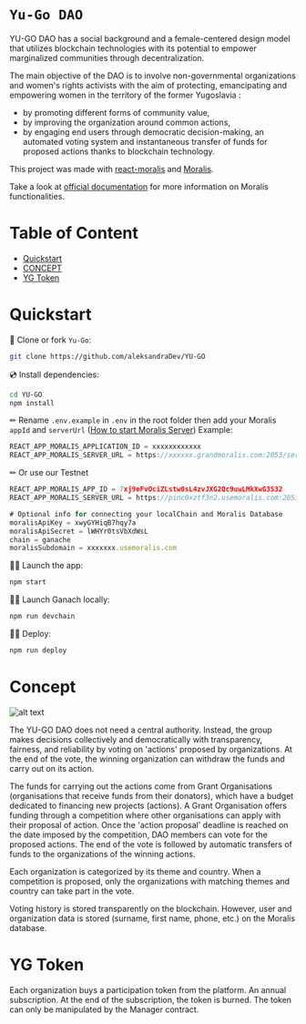 # `Yu-Go DAO`

YU-GO DAO has a social background and a female-centered design model that utilizes blockchain technologies with its potential to empower marginalized communities through decentralization.

The main objective of the DAO is to involve non-governmental organizations and women's rights activists with the aim of protecting, emancipating and empowering women in the territory of the former Yugoslavia :  
- by promoting different forms of community value,  
- by improving the organization around common actions,  
- by engaging end users through democratic decision-making, an automated voting system and instantaneous transfer of funds for proposed actions thanks to blockchain technology.

This project was made with [react-moralis](https://github.com/MoralisWeb3/react-moralis) and [Moralis](https://moralis.io?utm_source=github&utm_medium=readme&utm_campaign=ethereum-boilerplate).

Take a look at [official documentation](https://docs.moralis.io/#user) for more information on Moralis functionalities.

# Table of Content

- [Quickstart](#-Quickstart)
- [CONCEPT](#-Concept)
- [ YG Token](#-yg-token)

# Quickstart

📄 Clone or fork `Yu-Go`:

```sh
git clone https://github.com/aleksandraDev/YU-GO
```

💿 Install dependencies:

```sh
cd YU-GO
npm install
```

✏ Rename `.env.example` in `.env` in the root folder then add your Moralis `appId` and `serverUrl` ([How to start Moralis Server](https://docs.moralis.io/moralis-server/getting-started/create-a-moralis-server))
Example:

```jsx
REACT_APP_MORALIS_APPLICATION_ID = xxxxxxxxxxxx
REACT_APP_MORALIS_SERVER_URL = https://xxxxxx.grandmoralis.com:2053/server
```

✏ Or use our Testnet

```jsx
REACT_APP_MORALIS_APP_ID = 7xj9eFvOciZLstw0sL4zvJXG2Qc9uwLMkXwG3S32
REACT_APP_MORALIS_SERVER_URL = https://pinc0xztf3n2.usemoralis.com:2053/server

# Optional info for connecting your localChain and Moralis Database
moralisApiKey = xwyGYHiqB7hqy7a
moralisApiSecret = lWHYr0tsVbXdWsL
chain = ganache
moralisSubdomain = xxxxxxx.usemoralis.com
```

🚴‍♂️ Launch the app:

```sh
npm start
```

🚴‍♂️ Launch Ganach locally:

```sh
npm run devchain
```

🚴‍♂️ Deploy:

```sh
npm run deploy
```

# Concept

![alt text](https://i.ibb.co/GCBR8jz/how-it-works.png)

The YU-GO DAO does not need a central authority. Instead, the group makes decisions collectively and democratically with transparency, fairness, and reliability by voting on 'actions' proposed by organizations. At the end of the vote, the winning organization can withdraw the funds and carry out on its action.

The funds for carrying out the actions come from Grant Organisations (organisations that receive funds from their donators), which have a budget dedicated to financing new projects (actions). A Grant Organisation offers funding through a competition where other organisations can apply with their proposal of action. Once the 'action proposal' deadline is reached on the date imposed by the competition, DAO members can vote for the proposed actions. The end of the vote is followed by automatic transfers of funds to the organizations of the winning actions.

Each organization is categorized by its theme and country. When a competition is proposed, only the organizations with matching themes and country can take part in the vote.

Voting history is stored transparently on the blockchain. However, user and organization data is stored (surname, first name, phone, etc.) on the Moralis database.

# YG Token

Each organization buys a participation token from the platform. An annual subscription. At the end of the subscription, the token is burned. The token can only be manipulated by the Manager contract.
